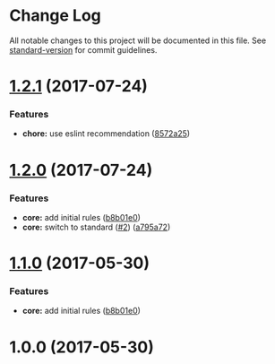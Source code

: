 # Change Log

All notable changes to this project will be documented in this file. See [standard-version](https://github.com/conventional-changelog/standard-version) for commit guidelines.

<a name="1.3.0"></a>
# [1.2.1](https://github.com/smartfood-gmbh-co-kg/eslint-config-sevencooks/compare/v1.2.0...v1.2.1) (2017-07-24)


### Features

* **chore:** use eslint recommendation ([8572a25](https://github.com/smartfood-gmbh-co-kg/eslint-config-sevencooks/commit/8572a25))



<a name="1.2.0"></a>
# [1.2.0](https://github.com/smartfood-gmbh-co-kg/eslint-config-sevencooks/compare/v1.0.0...v1.2.0) (2017-07-24)


### Features

* **core:** add initial rules ([b8b01e0](https://github.com/smartfood-gmbh-co-kg/eslint-config-sevencooks/commit/b8b01e0))
* **core:** switch to standard ([#2](https://github.com/smartfood-gmbh-co-kg/eslint-config-sevencooks/issues/2)) ([a795a72](https://github.com/smartfood-gmbh-co-kg/eslint-config-sevencooks/commit/a795a72))



<a name="1.1.0"></a>
# [1.1.0](https://github.com/smartfood-gmbh-co-kg/eslint-config-sevencooks/compare/v1.0.0...v1.1.0) (2017-05-30)


### Features

* **core:** add initial rules ([b8b01e0](https://github.com/smartfood-gmbh-co-kg/eslint-config-sevencooks/commit/b8b01e0))



<a name="1.0.0"></a>
# 1.0.0 (2017-05-30)
